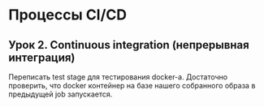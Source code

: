 # Процессы CI/CD
## Урок 2. Continuous integration (непрерывная интеграция)

Переписать test stage для тестирования docker-а. Достаточно проверить, что docker контейнер на базе нашего собранного образа в предыдущей job запускается.
